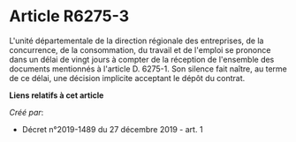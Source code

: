 # Article R6275-3

L'unité départementale de la direction régionale des entreprises, de la concurrence, de la consommation, du travail et de
l'emploi se prononce dans un délai de vingt jours à compter de la réception de l'ensemble des documents mentionnés à
l'article D. 6275-1. Son silence fait naître, au terme de ce délai, une décision implicite acceptant le dépôt du contrat.

**Liens relatifs à cet article**

_Créé par_:

  - Décret n°2019-1489 du 27 décembre 2019 - art. 1
